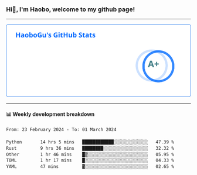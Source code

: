 <!--<h2 align="center"> Hi👋, I'm Haobo, welcome to my github page! </h2>-->
### Hi👋, I'm Haobo, welcome to my github page!
-------

<img href="https://github.com/HaoboGu" src="assets/stats.svg" alt="github stats" /> 

-------

#### 📊 **Weekly development breakdown**
<!--START_SECTION:waka-->

```txt
From: 23 February 2024 - To: 01 March 2024

Python       14 hrs 5 mins   ████████████░░░░░░░░░░░░░   47.39 %
Rust         9 hrs 36 mins   ████████░░░░░░░░░░░░░░░░░   32.32 %
Other        1 hr 46 mins    █▒░░░░░░░░░░░░░░░░░░░░░░░   05.95 %
TOML         1 hr 17 mins    █░░░░░░░░░░░░░░░░░░░░░░░░   04.33 %
YAML         47 mins         ▓░░░░░░░░░░░░░░░░░░░░░░░░   02.65 %
```

<!--END_SECTION:waka-->
<!--
backup url: https://github-readme-status-dusky-ten.vercel.app/api?username=HaoboGu&count_private=true&show_icons=true&theme=transparent&border_color=2f80ed
-->
<!--
**HaoboGu/HaoboGu** is a ✨ _special_ ✨ repository because its `README.md` (this file) appears on your GitHub profile.

Here are some ideas to get you started:

- 🔭 I’m currently working on AI-assisted programming tools
- 🌱 I’m currently learning ...
- 👯 I’m looking to collaborate on ...
- 🤔 I’m looking for help with ...
- 💬 Ask me about ...
- 📫 How to reach me: ...
- 😄 Pronouns: ...
- ⚡ Fun fact: ...
-->
